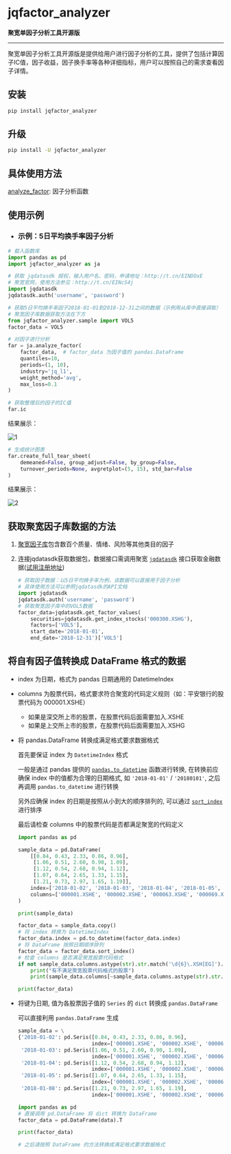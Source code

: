 

# jqfactor_analyzer

**聚宽单因子分析工具开源版**

---

聚宽单因子分析工具开源版是提供给用户进行因子分析的工具，提供了包括计算因子IC值，因子收益，因子换手率等各种详细指标，用户可以按照自己的需求查看因子详情。

## **安装**

```bash
pip install jqfactor_analyzer
```



## **升级**

```bash
pip install -U jqfactor_analyzer
```



## **具体使用方法**

[analyze_factor](docs/API文档.md): 因子分析函数



## **使用示例**

* ### 示例：5日平均换手率因子分析

```python
# 载入函数库
import pandas as pd
import jqfactor_analyzer as ja

# 获取 jqdatasdk 授权，输入用户名、密码，申请地址：http://t.cn/EINDOxE
# 聚宽官网，使用方法参见：http://t.cn/EINcS4j
import jqdatasdk
jqdatasdk.auth('username', 'password')

# 获取5日平均换手率因子2018-01-01到2018-12-31之间的数据（示例用从库中直接调取）
# 聚宽因子库数据获取方法在下方
from jqfactor_analyzer.sample import VOL5
factor_data = VOL5

# 对因子进行分析
far = ja.analyze_factor(
    factor_data,  # factor_data 为因子值的 pandas.DataFrame
    quantiles=10,
    periods=(1, 10),
    industry='jq_l1',
    weight_method='avg',
    max_loss=0.1
)

# 获取整理后的因子的IC值
far.ic
```

结果展示：

![1](http://img0.ph.126.net/yJ8JpnMULEAqE4hzaGzMcg==/861876378788739324.png)

```python
# 生成统计图表
far.create_full_tear_sheet(
    demeaned=False, group_adjust=False, by_group=False,
    turnover_periods=None, avgretplot=(5, 15), std_bar=False
)
```

结果展示：

![2](https://image.joinquant.com/88e0de9b43424e3b7b1ab1fe48514625)

## 获取聚宽因子库数据的方法

1. [聚宽因子库](https://www.joinquant.com/help/api/help?name=factor_values)包含数百个质量、情绪、风险等其他类目的因子

2. 连接jqdatasdk获取数据包，数据接口需调用聚宽 [`jqdatasdk`](https://github.com/JoinQuant/jqdatasdk/blob/master/README.md) 接口获取金融数据([试用注册地址](http://t.cn/EINDOxE))

   ```python
   # 获取因子数据：以5日平均换手率为例，该数据可以直接用于因子分析
   # 具体使用方法可以参照jqdatasdk的API文档
   import jqdatasdk
   jqdatasdk.auth('username', 'password')
   # 获取聚宽因子库中的VOL5数据
   factor_data=jqdatasdk.get_factor_values(
       securities=jqdatasdk.get_index_stocks('000300.XSHG'),
       factors=['VOL5'],
       start_date='2018-01-01',
       end_date='2018-12-31')['VOL5']
   ```



## 将自有因子值转换成 DataFrame 格式的数据

* index 为日期，格式为 pandas 日期通用的 DatetimeIndex

* columns 为股票代码，格式要求符合聚宽的代码定义规则（如：平安银行的股票代码为 000001.XSHE）
  * 如果是深交所上市的股票，在股票代码后面需要加入.XSHE
  * 如果是上交所上市的股票，在股票代码后面需要加入.XSHG

* 将 pandas.DataFrame 转换成满足格式要求数据格式

  首先要保证 index 为 `DatetimeIndex` 格式

  一般是通过 pandas 提供的 [`pandas.to_datetime`](https://pandas.pydata.org/pandas-docs/stable/reference/api/pandas.to_datetime.html) 函数进行转换, 在转换前应确保 index 中的值都为合理的日期格式, 如 `'2018-01-01'` / `'20180101'`, 之后再调用 `pandas.to_datetime` 进行转换

  另外应确保 index 的日期是按照从小到大的顺序排列的, 可以通过 [`sort_index`](https://pandas.pydata.org/pandas-docs/version/0.23.3/generated/pandas.DataFrame.sort_index.html) 进行排序

  最后请检查 columns 中的股票代码是否都满足聚宽的代码定义

  ```python
  import pandas as pd

  sample_data = pd.DataFrame(
      [[0.84, 0.43, 2.33, 0.86, 0.96],
       [1.06, 0.51, 2.60, 0.90, 1.09],
       [1.12, 0.54, 2.68, 0.94, 1.12],
       [1.07, 0.64, 2.65, 1.33, 1.15],
       [1.21, 0.73, 2.97, 1.65, 1.19]],
      index=['2018-01-02', '2018-01-03', '2018-01-04', '2018-01-05', '2018-01-08'],
      columns=['000001.XSHE', '000002.XSHE', '000063.XSHE', '000069.XSHE', '000100.XSHE']
  )

  print(sample_data)

  factor_data = sample_data.copy()
  # 将 index 转换为 DatetimeIndex
  factor_data.index = pd.to_datetime(factor_data.index)
  # 将 DataFrame 按照日期顺序排列
  factor_data = factor_data.sort_index()
  # 检查 columns 是否满足聚宽股票代码格式
  if not sample_data.columns.astype(str).str.match('\d{6}\.XSH[EG]').all():
      print("有不满足聚宽股票代码格式的股票")
      print(sample_data.columns[~sample_data.columns.astype(str).str.match('\d{6}\.XSH[EG]')])

  print(factor_data)
  ```

* 将键为日期, 值为各股票因子值的 `Series` 的 `dict` 转换成 `pandas.DataFrame`

  可以直接利用 `pandas.DataFrame` 生成

  ```python
  sample_data = \
  {'2018-01-02': pd.Seris([0.84, 0.43, 2.33, 0.86, 0.96],
                          index=['000001.XSHE', '000002.XSHE', '000063.XSHE', '000069.XSHE', '000100.XSHE']),
   '2018-01-03': pd.Seris([1.06, 0.51, 2.60, 0.90, 1.09],
                          index=['000001.XSHE', '000002.XSHE', '000063.XSHE', '000069.XSHE', '000100.XSHE']),
   '2018-01-04': pd.Seris([1.12, 0.54, 2.68, 0.94, 1.12],
                          index=['000001.XSHE', '000002.XSHE', '000063.XSHE', '000069.XSHE', '000100.XSHE']),
   '2018-01-05': pd.Seris([1.07, 0.64, 2.65, 1.33, 1.15],
                          index=['000001.XSHE', '000002.XSHE', '000063.XSHE', '000069.XSHE', '000100.XSHE']),
   '2018-01-08': pd.Seris([1.21, 0.73, 2.97, 1.65, 1.19],
                          index=['000001.XSHE', '000002.XSHE', '000063.XSHE', '000069.XSHE', '000100.XSHE'])}

  import pandas as pd
  # 直接调用 pd.DataFrame 将 dict 转换为 DataFrame
  factor_data = pd.DataFrame(data).T

  print(factor_data)

  # 之后请按照 DataFrame 的方法转换成满足格式要求数据格式
  ```
